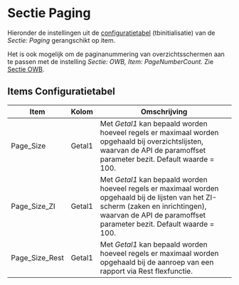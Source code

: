 # Sectie Paging

Hieronder de instellingen uit de [configuratietabel](/instellen_inrichten/configuratie/README.md) (tbinitialisatie) van de _Sectie: Paging_ gerangschikt op item.

Het is ook mogelijk om de paginanummering van overzichtsschermen aan te passen met de instelling _Sectie: OWB, Item: PageNumberCount._ Zie [Sectie OWB](/instellen_inrichten/configuratie/sectie_owb.md).

## Items Configuratietabel

| Item           | Kolom  | Omschrijving                                                                               |
|----------------|--------|--------------------------------------------------------------------------------------------|
| Page_Size      | Getal1 | Met _Getal1_ kan bepaald worden hoeveel regels er maximaal worden opgehaald bij overzichtslijsten, waarvan de API de paramoffset parameter bezit. Default waarde = 100. |
| Page_Size_ZI   | Getal1 | Met _Getal1_ kan bepaald worden hoeveel regels er maximaal worden opgehaald bij de lijsten van het ZI-scherm (zaken en inrichtingen), waarvan de API de paramoffset parameter bezit. Default waarde = 100. |
| Page_Size_Rest | Getal1 | Met _Getal1_ kan bepaald worden hoeveel regels er maximaal worden opgehaald bij de aanroep van een rapport via Rest flexfunctie. |
